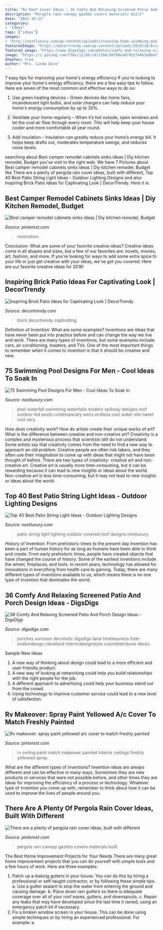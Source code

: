 ```yaml
---
title: "Rv Roof Cover Ideas : 36 Comfy And Relaxing Screened Patio And Porch Design Ideas"
description: "Pergola rain canopy gazebo covers materials built"
date: "2022-10-13"
categories:
- "ideas"
tags: ["ideas"]
images:
- "http://nextluxury.com/wp-content/uploads/stunning-home-swimming-pool-with-waterfall-from-roof-top.jpg"
featuredImage: "https://decortrendy.com/wp-content/uploads/2019/10/brick-patio-ideas-4.jpg"
featured_image: "https://www.digsdigs.com/photos/comfy-and-relaxing-screened-patio-design-ideas-30-554x737.jpg"
image: "https://i.pinimg.com/736x/11/b6/c0/11b6c04f60ea87452744b3e80af3630e--rv-makeover-painted-ceilings.jpg"
ShowToc: true
author: "Mrs. Linda Dare"
---
```



7 easy tips for improving your home's energy efficiency
If you're looking to improve your home's energy efficiency, there are a few easy tips to follow. Here are seven of the most common and effective ways to do so:
1) Use green heating devices – Green devices like home fans, incandescent light bulbs, and solar chargers can help reduce your home's energy consumption by up to 20%.

2) Ventilate your home regularly – When it’s hot outside, open windows and let the cool air flow through every room. This will help keep your house cooler and more comfortable all year round.

3) Add insulation – Insulation can greatly reduce your home’s energy bill. It helps keep drafts out, moderates temperature swings, and reduces noise levels.

	

		
searching about Best camper remodel cabinets sinks ideas | Diy kitchen remodel, Budget you've visit to the right web. We have 7 Pictures about Best camper remodel cabinets sinks ideas | Diy kitchen remodel, Budget like There are a plenty of pergola rain cover ideas, built with different, Top 40 Best Patio String Light Ideas - Outdoor Lighting Designs and also Inspiring Brick Patio Ideas for Captivating Look | DecorTrendy. Here it is:
		
    
## Best Camper Remodel Cabinets Sinks Ideas | Diy Kitchen Remodel, Budget

<img loading=lazy src="https://i.pinimg.com/736x/4f/0d/02/4f0d02953db694d8184163d4cc731722.jpg" onerror="this.onerror=null;this.src='https://tse3.mm.bing.net/th?id=OIP.lZTk4tnm0WwJdUzY31EEMwAAAA&amp;pid=15.1';" alt="Best camper remodel cabinets sinks ideas | Diy kitchen remodel, Budget">

_Source: pinterest.com_

>renovation. 

	

Conclusion: What are some of your favorite creative ideas?
Creative ideas come in all shapes and sizes, but a few of our favorites are: novels, movies, art, fashion, and more. If you're looking for ways to add some extra spice to your life or just get creative with your ideas, we've got you covered. Here are our favorite creative ideas for 2018!

    
## Inspiring Brick Patio Ideas For Captivating Look | DecorTrendy

<img loading=lazy src="https://decortrendy.com/wp-content/uploads/2019/10/brick-patio-ideas-4.jpg" onerror="this.onerror=null;this.src='https://tse3.mm.bing.net/th?id=OIP.SsRwJk-LTXl-u53n9T1PYgHaLT&amp;pid=15.1';" alt="Inspiring Brick Patio Ideas for Captivating Look | DecorTrendy">

_Source: decortrendy.com_

>brick decortrendy captivating. 

	

Definition of Invention: What are some examples?
Inventions are ideas that have never been put into practice before and can change the way we live and work. There are many types of inventions, but some examples include: cars, air conditioning, toasters, and TVs. One of the most important things to remember when it comes to invention is that it should be creative and new.

    
## 75 Swimming Pool Designs For Men - Cool Ideas To Soak In

<img loading=lazy src="http://nextluxury.com/wp-content/uploads/stunning-home-swimming-pool-with-waterfall-from-roof-top.jpg" onerror="this.onerror=null;this.src='https://tse4.mm.bing.net/th?id=OIP.x3TVJj37rZUhRrYmbNEuKgHaKJ&amp;pid=15.1';" alt="75 Swimming Pool Designs For Men - Cool Ideas To Soak In">

_Source: nextluxury.com_

>pool waterfall swimming waterfalls modern spillway designs roof outdoor led pools contemporary weirs endless cool water into tweet visit very. 

	

How does creativity work? How do artists create their unique works of art? What is the difference between creative and non-creative art?
Creativity is a complex and mysterious process that scientists still do not understand. Some artists say that creativity comes from the need to find a new way to approach an old problem. Creative people are often risk takers, and they often use their imagination to come up with ideas that might not have been thought of before. There are two types of creativity- creative art and non-creative art. Creative art is usually more time-consuming, but it can be rewarding because it can lead to new insights or ideas about the world. Non-creative art is less time-consuming, but it may not lead to new insights or ideas about the world.

    
## Top 40 Best Patio String Light Ideas - Outdoor Lighting Designs

<img loading=lazy src="http://nextluxury.com/wp-content/uploads/covered-roof-ideas-for-patio-string-light.jpg" onerror="this.onerror=null;this.src='https://tse4.mm.bing.net/th?id=OIP.OH1EqXKdGO4N5CZmx4yL-gHaHa&amp;pid=15.1';" alt="Top 40 Best Patio String Light Ideas - Outdoor Lighting Designs">

_Source: nextluxury.com_

>patio string light lighting outdoor covered roof designs nextluxury. 

	

History of Invention: From prehistoric times to the present day
Invention has been a part of human history for as long as humans have been able to think and create. From early prehistoric times, people have created objects that have changed the course of history. Some of the earliest inventions include the wheel, fireplaces, and tools. In recent years, technology has allowed for innovations in everything from health care to gaming. Today, there are many different types of inventions available to us, which means there is no one type of invention that dominates the world.

    
## 36 Comfy And Relaxing Screened Patio And Porch Design Ideas - DigsDigs

<img loading=lazy src="https://www.digsdigs.com/photos/comfy-and-relaxing-screened-patio-design-ideas-30-554x737.jpg" onerror="this.onerror=null;this.src='https://tse4.mm.bing.net/th?id=OIP.j6HBl8d2bTR50mg9fNBhnAHaJ2&amp;pid=15.1';" alt="36 Comfy And Relaxing Screened Patio And Porch Design Ideas - DigsDigs">

_Source: digsdigs.com_

>porches sunroom decoholic digsdigs lanai timelessness foter onekindesign cleveland interiordesignstyle columbiatribune decks. 

	

Sample New Ideas
1. A new way of thinking about design could lead to a more efficient and user-friendly product.
2. A new way of looking at networking could help you build relationships with the right people for the job.
3. A different approach to advertising could help your business stand out from the crowd.
4. Using technology to improve customer service could lead to a new level of satisfaction.

    
## Rv Makeover: Spray Paint Yellowed A/c Cover To Match Freshly Painted

<img loading=lazy src="https://i.pinimg.com/736x/11/b6/c0/11b6c04f60ea87452744b3e80af3630e--rv-makeover-painted-ceilings.jpg" onerror="this.onerror=null;this.src='https://tse3.mm.bing.net/th?id=OIP.WkZb7M7vVWfkeZTEhi38mAHaJ3&amp;pid=15.1';" alt="Rv makeover: spray paint yellowed a/c cover to match freshly painted">

_Source: pinterest.com_

>rv ceiling paint match makeover painted interior ceilings freshly yellowed spray. 

	

What are the different types of inventions?
Invention ideas are always different and can be effective in many ways. Sometimes they are new products or services that were not possible before, and other times they are ideas for improving the efficiency of a process or technology. Whatever type of invention you come up with, remember to think about how it can be used to improve the lives of people around you.

    
## There Are A Plenty Of Pergola Rain Cover Ideas, Built With Different

<img loading=lazy src="https://i.pinimg.com/736x/6b/8d/e3/6b8de3879d1cdb3020483ad5f6cc2917--pergola-canopy-pergola-rain-cover.jpg?b=t" onerror="this.onerror=null;this.src='https://tse2.mm.bing.net/th?id=OIP.qHrKfcsWKyBOEQ2ETO3MvwHaHs&amp;pid=15.1';" alt="There are a plenty of pergola rain cover ideas, built with different">

_Source: pinterest.com_

>pergola rain canopy gazebo covers materials built. 

	

The Best Home Improvement Projects for Your Needs
There are many great home improvement projects that you can do yourself with simple tools and a few hours of work. Here are three examples: 
1. Patch up a leaking gutters in your house. You can do this by hiring a professional or self-taught contractor, or by following these simple tips: 
a. Use a gutter sealant to stop the water from entering the ground and causing damage. 
b. Place down rain gutters so there is adequate coverage over all of your roof eaves, gutters, and downspouts. 
c. Repair any leaks that may have developed since the last time it rained, using an emergency patch kit if necessary.
2. Fix a broken window screen in your house. This can be done using simple techniques or by hiring an experienced professional. For example: 
a.

